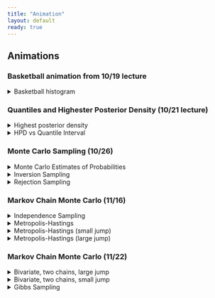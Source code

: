 ```yaml
---
title: "Animation"
layout: default
ready: true
---
```


## Animations



### Basketball animation from 10/19 lecture
<details>
<summary>Basketball histogram</summary>
<img src="/web/info/gifs/bball.gif">
</details>

### Quantiles and Highester Posterior Density (10/21 lecture)

<details>
<summary>Highest posterior density </summary>
<img src="/web/info/gifs/beta_hpd.gif" style="width:600px; height: auto;">
</details>

<details>
<summary>HPD vs Quantile Interval </summary>
<img src="/web/info/gifs/hpd_v_quantile.gif" style="width: 600px; height: auto;">
</details>

### Monte Carlo Sampling (10/26)

<details>
<summary>Monte Carlo Estimates of Probabilities</summary>
<div class="row">
  <div class="column">
    <img src="/web/info/gifs/cdf_z_zero.gif" style="width:450px; height: auto;">
  </div>
  <div class="column">
    <img src="/web/info/gifs/cdf_z_95.gif" style="width:450px; height: auto;">
  </div>
</div>
</details>

<details>
<summary>Inversion Sampling</summary>
<img src="/web/info/gifs/inversion.gif" style="width: 600px; height: auto;">
</details>

<details>
<summary>Rejection Sampling </summary>
<div class="row">
  <div class="column">
    <img src="/web/info/gifs/rs_gif-1.gif" style="width:300px; height: auto;">
  </div>
  <div class="column">
    <img src="/web/info/gifs/rs_gif2-1.gif" style="width:300px; height: auto;">
  </div>
  <div class="column">
    <img src="/web/info/gifs/rs_gif3-1.gif" style="width:300px; height: auto;">
  </div>
</div>
</details>

### Markov Chain Monte Carlo (11/16)

<details>
<summary>Independence Sampling </summary>
<img src="/web/info/gifs/indep_side_by_side-1.gif" style="width: 800px; height: auto;">
</details>


<details>
<summary>Metropolis-Hastings</summary>
<div class="row">
  <div class="column">
    <img src="/web/info/gifs/metrop_example-1.gif" style="width:450px; height: auto;">
  </div>
  <div class="column">
    <img src="/web/info/gifs/metrop_example2-1.gif" style="width:450px; height: auto;">
  </div>
</div>
</details>

<details>
<summary>Metropolis-Hastings (small jump)</summary>
<img src="/web/info/gifs/metrop_side_by_side_05-1.gif" style="width: 800px; height: auto;">
</details>
<details>
<summary>Metropolis-Hastings (large jump) </summary>
<img src="/web/info/gifs/metrop_side_by_side_2-1.gif" style="width: 800px; height: auto;">
</details>

### Markov Chain Monte Carlo (11/22)

<details>
<summary>Bivariate, two chains, large jump</summary>
<img src="/web/info/gifs/midge_ani2-1.gif" style="width: 800px; height: auto;">
</details>
<details>
<summary>Bivariate, two chains, small jump </summary>
<img src="/web/info/gifs/midge_ani2-1.gif" style="width: 800px; height: auto;">
</details>


<details>
<summary>Gibbs Sampling</summary>
<div class="row">
  <img src="/web/info/gifs/normal_samples_01-1.gif" style="width:550px; height: auto;">
</div>
<div class="row">
  <img src="/web/info/gifs/normal_samples_05-1.gif" style="width:550px; height: auto;">
</div>
<div class="row">
  <img src="/web/info/gifs/normal_samples_09-1.gif" style="width:550px; height: auto;">
</div>
</details>


